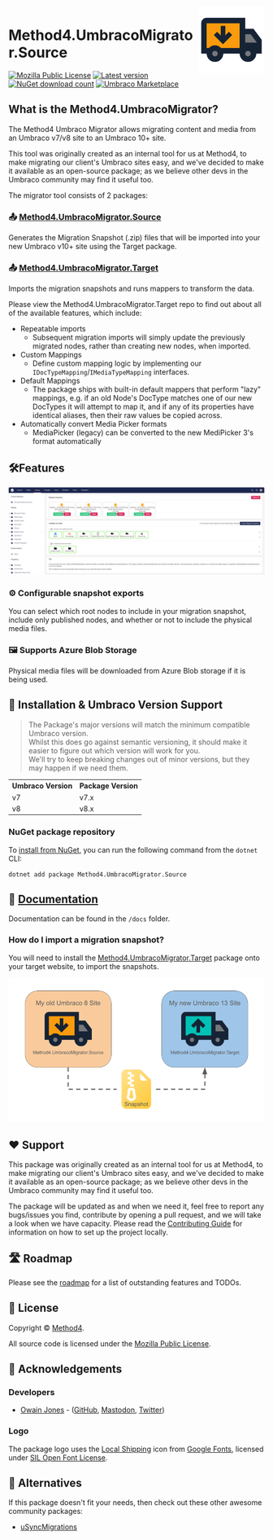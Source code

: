 <img src="./docs/images/UmbracoMigratorSource_Logo.png" alt="Method4.UmbracoMigrator.Source Logo" height="130" align="right">

# Method4.UmbracoMigrator.Source
[![Mozilla Public License](https://img.shields.io/badge/MPL--2.0-orange?label=license)](https://opensource.org/licenses/MPL-2) 
[![Latest version](https://img.shields.io/nuget/v/Method4.UmbracoMigrator.Source?label=version)](https://marketplace.umbraco.com/package/method4.umbracomigrator.source) 
[![NuGet download count](https://img.shields.io/nuget/dt/Method4.UmbracoMigrator.Source?label=downloads)](https://www.nuget.org/packages/Method4.UmbracoMigrator.Source)
[![Umbraco Marketplace](https://img.shields.io/badge/umbraco-marketplace-%233544B1)](https://marketplace.umbraco.com/package/method4.umbracomigrator.source)

## What is the Method4.UmbracoMigrator?
The Method4 Umbraco Migrator allows migrating content and media from an Umbraco v7/v8 site to an Umbraco 10+ site.

This tool was originally created as an internal tool for us at Method4, to make migrating our client's Umbraco sites easy, and we've decided to make it available as an open-source package; as we believe other devs in the Umbraco community may find it useful too.

The migrator tool consists of 2 packages:

### 📤 [Method4.UmbracoMigrator.Source](https://github.com/Method4Ltd/Method4.UmbracoMigrator.Source)
Generates the Migration Snapshot (.zip) files that will be imported into your new Umbraco v10+ site using the Target package.

### 📤 [Method4.UmbracoMigrator.Target](https://github.com/Method4Ltd/Method4.UmbracoMigrator.Target)
Imports the migration snapshots and runs mappers to transform the data.

Please view the Method4.UmbracoMigrator.Target repo to find out about all of the available features, which include:
- Repeatable imports
    - Subsequent migration imports will simply update the previously migrated nodes, rather than creating new nodes, when imported.
- Custom Mappings
    - Define custom mapping logic by implementing our `IDocTypeMapping`/`IMediaTypeMapping` interfaces.
- Default Mappings
    - The package ships with built-in default mappers that perform "lazy" mappings, e.g. if an old Node's DocType matches one of our new DocTypes it will attempt to map it, and if any of its properties have identical aliases, then their raw values be copied across.
- Automatically convert Media Picker formats
    - MediaPicker (legacy) can be converted to the new MediPicker 3's format automatically

## 🛠️Features

![A screenshot of the backoffice dashboard](./docs/images/backofficedashboard.png)

### ⚙️ Configurable snapshot exports
You can select which root nodes to include in your migration snapshot, include only published nodes, and whether or not to include the physical media files.

### 🖼️ Supports Azure Blob Storage
Physical media files will be downloaded from Azure Blob storage if it is being used.

## 🚀 Installation & Umbraco Version Support
> The Package's major versions will match the minimum compatible Umbraco version.<br>
> Whilst this does go against semantic versioning, it should make it easier to figure out which version will work for you.<br>
> We'll try to keep breaking changes out of minor versions, but they may happen if we need them.

<table>
  <tr>
    <th><strong>Umbraco Version</strong></th>
    <th><string>Package Version</strong></th>
  </tr>
  <tr>
    <td>v7</td>
    <td>v7.x</td>
  </tr>
  <tr>
    <td>v8</td>
    <td>v8.x</td>
  </tr>
</table>

### NuGet package repository

To [install from NuGet](https://www.nuget.org/packages/Method4.UmbracoMigrator.Source), you can run the following command from the `dotnet` CLI:

```
dotnet add package Method4.UmbracoMigrator.Source
```

## 📄 [Documentation](./docs/README.md)
Documentation can be found in the `/docs` folder.

### How do I import a migration snapshot?
You will need to install the [Method4.UmbracoMigrator.Target](https://github.com/Method4Ltd/Method4.UmbracoMigrator.Target) package onto your target website, to import the snapshots.

![Diagram showing a snapshot export from a va8 to v13 site](./docs/images/Snapshot_diagram.png)

## ❤️ Support
This package was originally created as an internal tool for us at Method4, to make migrating our client's Umbraco sites easy, and we've decided to make it available as an open-source package; as we believe other devs in the Umbraco community may find it useful too.

The package will be updated as and when we need it, feel free to report any bugs/issues you find, contribute by opening a pull request, and we will take a look when we have capacity. Please read the [Contributing Guide](./docs/CONTRIBUTING.md) for information on how to set up the project locally.

## 🛣️ Roadmap
Please see the [roadmap](./docs/ROADMAP.md) for a list of outstanding features and TODOs.

## 📝 License
Copyright &copy; [Method4](https://www.method4.co.uk/).

All source code is licensed under the [Mozilla Public License](./LICENSE).

## 🤝 Acknowledgements
### Developers

- [Owain Jones](https://owainjones.dev) - ([GitHub](https://github.com/OwainJ), [Mastodon](https://umbracocommunity.social/@ojodev), [Twitter](https://twitter.com/The_DarkGhost))

### Logo
The package logo uses the [Local Shipping](https://fonts.google.com/icons?selected=Material%20Symbols%20Outlined%3Alocal_shipping%3AFILL%400%3Bwght%40400%3BGRAD%400%3Bopsz%4024) icon from [Google Fonts](https://fonts.google.com/icons), licensed under [SIL Open Font License](https://openfontlicense.org/).

## 🙌 Alternatives
If this package doesn't fit your needs, then check out these other awesome community packages:
- [uSyncMigrations](https://github.com/Jumoo/uSyncMigrations)
